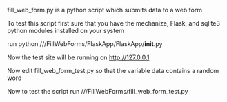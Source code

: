 fill_web_form.py is a python script which submits data to a web form

To test this script first sure that you have the mechanize, Flask, and sqlite3 python modules installed on your system

run python /<path>/<to>/FillWebForms/FlaskApp/FlaskApp/__init__.py

Now the test site will be running on http://127.0.0.1

Now edit fill_web_form_test.py so that the variable data contains a random word

Now to test the script run /<path>/<to>/FillWebForms/fill_web_form_test.py
